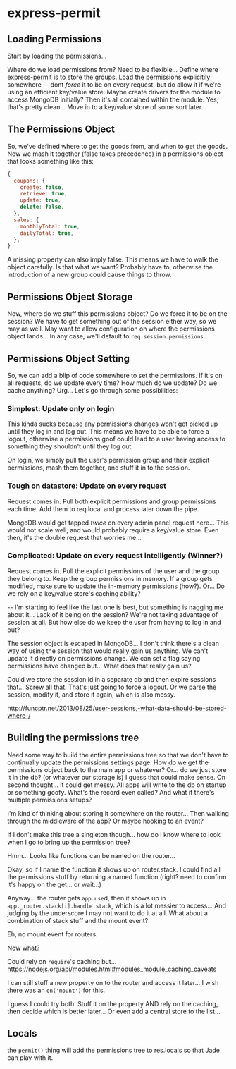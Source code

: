 # express-permit

## Loading Permissions
Start by loading the permissions...

Where do we load permissions from? Need to be flexible... Define where express-permit is to store the groups. Load the permissions explicitily somewhere -- dont *force* it to be on every request, but do allow it if we're using an efficient key/value store. Maybe create drivers for the module to access MongoDB initially? Then it's all contained within the module. Yes, that's pretty clean... Move in to a key/value store of some sort later.


## The Permissions Object
So, we've defined where to get the goods from, and when to get the goods. Now we mash it together (false takes precedence) in a permissions object that looks something like this:

``` javascript
{
  coupons: {
    create: false,
    retrieve: true,
    update: true,
    delete: false,
  },
  sales: {
    monthlyTotal: true,
    dailyTotal: true,
  },
}
```

A missing property can also imply false. This means we have to walk the object carefully. Is that what we want? Probably have to, otherwise the introduction of a new group could cause things to throw.

## Permissions Object Storage
Now, where do we stuff this permissions object? Do we force it to be on the session? We have to get something out of the session either way, so we may as well. May want to allow configuration on where the permissions object lands... In any case, we'll default to `req.session.permissions`.

## Permissions Object Setting

So, we can add a blip of code somewhere to set the permissions. If it's on all requests, do we update every time? How much do we update? Do we cache anything? Urg... Let's go through some possibilities:


### Simplest: Update only on login
This kinda sucks because any permissions changes won't get picked up until they log in and log out. This means we have to be able to force a logout, otherwise a permissions goof could lead to a user having access to something they shouldn't until they log out.

On login, we simply pull the user's permission group and their explicit permissions, mash them together, and stuff it in to the session.

### Tough on datastore: Update on every request
Request comes in. Pull both explicit permissions and group permissions each time. Add them to req.local and process later down the pipe.

MongoDB would get tapped *twice* on every admin panel request here... This would not scale well, and would probably require a key/value store. Even then, it's the double request that worries me...

### Complicated: Update on every request intelligently (Winner?)
Request comes in. Pull the explicit permissions of the user and the group they belong to. Keep the group permissions in memory. If a group gets modified, make sure to update the in-memory permissions (how?). Or... Do we rely on a key/value store's caching ability?

--
I'm starting to feel like the last one is best, but something is nagging me about it... Lack of it being on the session? We're not taking advantage of session at all. But how else do we keep the user from having to log in and out?

The session object is escaped in MongoDB... I don't think there's a clean way of using the session that would really gain us anything. We can't update it directly on permissions change. We can set a flag saying permissions have changed but... What does that really gain us?

Could we store the session id in a separate db and then expire sessions that... Screw all that. That's just going to force a logout. Or we parse the session, modify it, and store it again, which is also messy.

http://funcptr.net/2013/08/25/user-sessions,-what-data-should-be-stored-where-/

## Building the permissions tree
Need some way to build the entire permissions tree so that we don't have to continually update the permissions settings page. How do we get the permissions object back to the main app or whatever? Or... do we just store it in the db? (or whatever our storage is) I guess that could make sense. On second thought... it could get messy. All apps will write to the db on startup or something goofy. What's the record even called? And what if there's multiple permissions setups?

I'm kind of thinking about storing it somewhere on the router... Then walking through the middleware of the app? Or maybe hooking to an event?

If I don't make this tree a singleton though... how do I know where to look when I go to bring up the permission tree?

Hmm... Looks like functions can be named on the router...

Okay, so if I name the function it shows up on router.stack. I could find all the permissions stuff by returning a named function (right? need to confirm it's happy on the get... or wait...)

Anyway... the router gets `app.use`d, then it shows up in `app._router.stack[i].handle.stack`, which is a lot messier to access... And judging by the underscore I may not want to do it at all. What about a combination of stack stuff and the mount event?

Eh, no mount event for routers.

Now what?

Could rely on `require`'s caching but... https://nodejs.org/api/modules.html#modules_module_caching_caveats

I can still stuff a new property on to the router and access it later... I wish there was an `on('mount')` for this.

I guess I could try both. Stuff it on the property AND rely on the caching, then decide which is better later... Or even add a central store to the list...

## Locals

the `permit()` thing will add the permissions tree to res.locals so that Jade can play with it.

